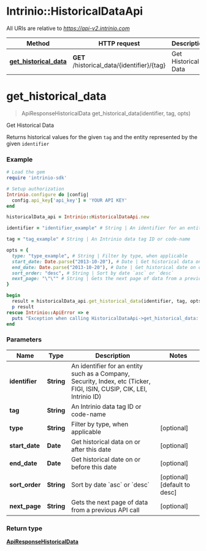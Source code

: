 # Intrinio::HistoricalDataApi

All URIs are relative to *https://api-v2.intrinio.com*

Method | HTTP request | Description
------------- | ------------- | -------------
[**get_historical_data**](HistoricalDataApi.md#get_historical_data) | **GET** /historical_data/{identifier}/{tag} | Get Historical Data


# **get_historical_data**
> ApiResponseHistoricalData get_historical_data(identifier, tag, opts)

Get Historical Data

Returns historical values for the given `tag` and the entity represented by the given `identifier`

### Example
```ruby
# Load the gem
require 'intrinio-sdk'

# Setup authorization
Intrinio.configure do |config|
  config.api_key['api_key'] = 'YOUR API KEY'
end

historicalData_api = Intrinio::HistoricalDataApi.new

identifier = "identifier_example" # String | An identifier for an entity such as a Company, Security, Index, etc (Ticker, FIGI, ISIN, CUSIP, CIK, LEI, Intrinio ID)

tag = "tag_example" # String | An Intrinio data tag ID or code-name

opts = { 
  type: "type_example", # String | Filter by type, when applicable
  start_date: Date.parse("2013-10-20"), # Date | Get historical data on or after this date
  end_date: Date.parse("2013-10-20"), # Date | Get historical date on or before this date
  sort_order: "desc", # String | Sort by date `asc` or `desc`
  next_page: "\"\"" # String | Gets the next page of data from a previous API call
}

begin
  result = historicalData_api.get_historical_data(identifier, tag, opts)
  p result
rescue Intrinio::ApiError => e
  puts "Exception when calling HistoricalDataApi->get_historical_data: #{e}"
end
```

### Parameters

Name | Type | Description  | Notes
------------- | ------------- | ------------- | -------------
 **identifier** | **String**| An identifier for an entity such as a Company, Security, Index, etc (Ticker, FIGI, ISIN, CUSIP, CIK, LEI, Intrinio ID) | 
 **tag** | **String**| An Intrinio data tag ID or code-name | 
 **type** | **String**| Filter by type, when applicable | [optional] 
 **start_date** | **Date**| Get historical data on or after this date | [optional] 
 **end_date** | **Date**| Get historical date on or before this date | [optional] 
 **sort_order** | **String**| Sort by date &#x60;asc&#x60; or &#x60;desc&#x60; | [optional] [default to desc]
 **next_page** | **String**| Gets the next page of data from a previous API call | [optional] 

### Return type

[**ApiResponseHistoricalData**](ApiResponseHistoricalData.md)

